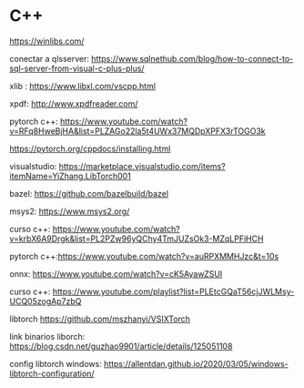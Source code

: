 # C++
https://winlibs.com/


conectar a qlsserver: https://www.sqlnethub.com/blog/how-to-connect-to-sql-server-from-visual-c-plus-plus/

xlib : https://www.libxl.com/vscpp.html

xpdf: http://www.xpdfreader.com/

pytorch c++: https://www.youtube.com/watch?v=RFq8HweBjHA&list=PLZAGo22la5t4UWx37MQDpXPFX3rTOGO3k

https://pytorch.org/cppdocs/installing.html

visualstudio: https://marketplace.visualstudio.com/items?itemName=YiZhang.LibTorch001

bazel: https://github.com/bazelbuild/bazel

msys2: https://www.msys2.org/

curso c++: https://www.youtube.com/watch?v=krbX6A9Drgk&list=PL2PZw96yQChy4TmJUZsOk3-MZqLPFiHCH

pytorch c++:https://www.youtube.com/watch?v=auRPXMMHJzc&t=10s

onnx: https://www.youtube.com/watch?v=cK5AyawZSUI

curso c++: https://www.youtube.com/playlist?list=PLEtcGQaT56cjJWLMsy-UCQ05zogAp7zbQ

libtorch https://github.com/mszhanyi/VSIXTorch

link binarios liborch: https://blog.csdn.net/guzhao9901/article/details/125051108

config libtorch windows: https://allentdan.github.io/2020/03/05/windows-libtorch-configuration/
